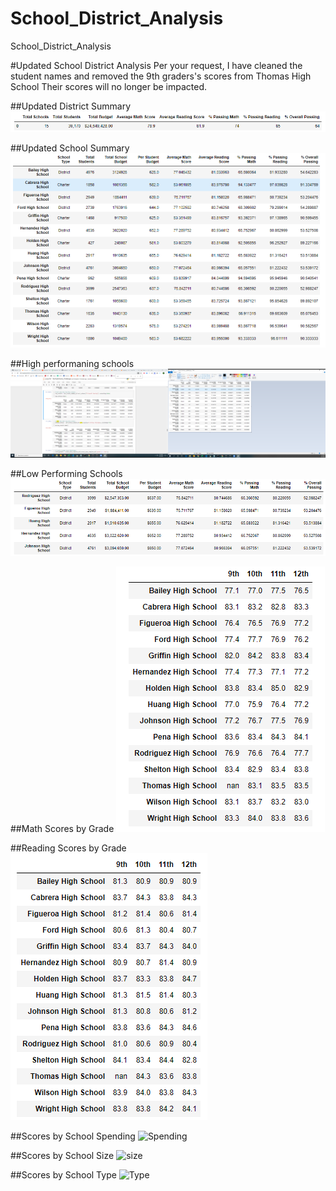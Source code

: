 # School_District_Analysis
School_District_Analysis

#Updated School District Analysis
Per your request, I have cleaned the student names and removed the 9th graders's scores from Thomas High School  Their scores will no longer be impacted.  

##Updated District Summary
![District](DIstrict%20Summary_Updated.png)


##Updated School Summary
![School](School%20Summary_Updated.png)

##High performaning schools
![Top](top_Updated.png)

##Low Performing Schools
![Bottom](bottom_Updated.png)

##Math Scores by Grade
![Math](math_by_grade.png)


##Reading Scores by Grade
![Reading](reading_by_grade.png)

##Scores by School Spending
![Spending](sore_by_spending.png)

##Scores by School Size
![size](sore_by_size.png)

##Scores by School Type
![Type](sore_by_type.png)
